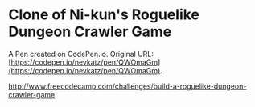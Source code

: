 # Clone of Ni-kun's Roguelike Dungeon Crawler Game

A Pen created on CodePen.io. Original URL: [https://codepen.io/nevkatz/pen/QWOmaGm](https://codepen.io/nevkatz/pen/QWOmaGm).

http://www.freecodecamp.com/challenges/build-a-roguelike-dungeon-crawler-game
